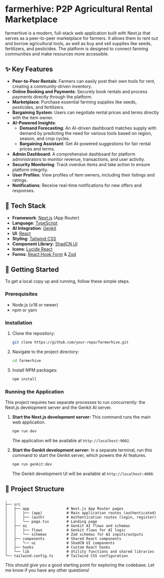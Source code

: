 # farmerhive: P2P Agricultural Rental Marketplace

farmerhive is a modern, full-stack web application built with Next.js that serves as a peer-to-peer marketplace for farmers. It allows them to rent out and borrow agricultural tools, as well as buy and sell supplies like seeds, fertilizers, and pesticides. The platform is designed to connect farming communities and make resources more accessible.

## ✨ Key Features

-   **Peer-to-Peer Rentals**: Farmers can easily post their own tools for rent, creating a community-driven inventory.
-   **Online Booking and Payments**: Securely book rentals and process payments directly through the platform.
-   **Marketplace**: Purchase essential farming supplies like seeds, pesticides, and fertilizers.
-   **Bargaining System**: Users can negotiate rental prices and terms directly with the item owner.
-   **AI-Powered Insights**:
    -   **Demand Forecasting**: An AI-driven dashboard matches supply with demand by predicting the need for various tools based on region, season, and crop cycles.
    -   **Bargaining Assistant**: Get AI-powered suggestions for fair rental prices and terms.
-   **Admin Dashboard**: A comprehensive dashboard for platform administrators to monitor revenue, transactions, and user activity.
-   **Security Monitoring**: Track overdue items and take action to ensure platform integrity.
-   **User Profiles**: View profiles of item owners, including their listings and ratings.
-   **Notifications**: Receive real-time notifications for new offers and responses.

## 🚀 Tech Stack

-   **Framework**: [Next.js](https://nextjs.org/) (App Router)
-   **Language**: [TypeScript](https://www.typescriptlang.org/)
-   **AI Integration**: [Genkit](https://firebase.google.com/docs/genkit)
-   **UI**: [React](https://react.dev/)
-   **Styling**: [Tailwind CSS](https://tailwindcss.com/)
-   **Component Library**: [ShadCN UI](https://ui.shadcn.com/)
-   **Icons**: [Lucide React](https://lucide.dev/guide/packages/lucide-react)
-   **Forms**: [React Hook Form](https://react-hook-form.com/) & [Zod](https://zod.dev/)

## 🏁 Getting Started

To get a local copy up and running, follow these simple steps.

### Prerequisites

-   Node.js (v18 or newer)
-   npm or yarn

### Installation

1.  Clone the repository:
    ```sh
    git clone https://github.com/your-repo/farmerhive.git
    ```
2.  Navigate to the project directory:
    ```sh
    cd farmerhive
    ```
3.  Install NPM packages:
    ```sh
    npm install
    ```

### Running the Application

This project requires two separate processes to run concurrently: the Next.js development server and the Genkit AI server.

1.  **Start the Next.js development server:**
    This command runs the main web application.
    ```sh
    npm run dev
    ```
    The application will be available at `http://localhost:9002`.

2.  **Start the Genkit development server:**
    In a separate terminal, run this command to start the Genkit server, which powers the AI features.
    ```sh
    npm run genkit:dev
    ```
    The Genkit development UI will be available at `http://localhost:4000`.

## 📁 Project Structure

```
.
├── src
│   ├── app                 # Next.js App Router pages
│   │   ├── (app)           # Main application routes (authenticated)
│   │   ├── (auth)          # Authentication routes (login, register)
│   │   └── page.tsx        # Landing page
│   ├── ai                  # Genkit AI flows and schemas
│   │   ├── flows           # Genkit flows for AI logic
│   │   └── schemas         # Zod schemas for AI inputs/outputs
│   ├── components          # Shared React components
│   │   └── ui              # ShadCN UI components
│   ├── hooks               # Custom React hooks
│   └── lib                 # Utility functions and shared libraries
└── tailwind.config.ts      # Tailwind CSS configuration
```

This should give you a good starting point for exploring the codebase. Let me know if you have any other questions!
